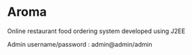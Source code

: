 # Aroma
Online restaurant food ordering system developed using J2EE

Admin username/password : admin@admin/admin
